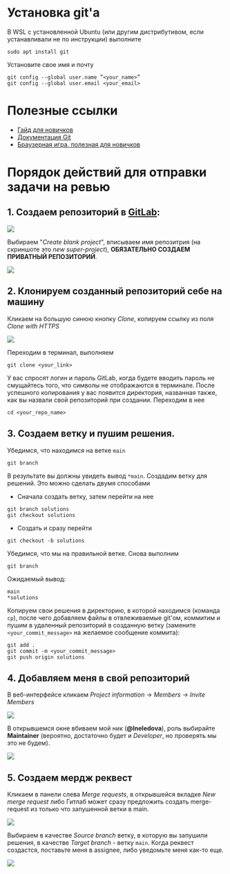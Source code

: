 # Установка git'а

В WSL с установленной Ubuntu (или другим дистрибутивом, если устанавливали не по инструкции) выполните
```
sudo apt install git
```
Установите свое имя и почту
```
git config --global user.name ”<your_name>”
git config --global user.email <your_email>
```

# Полезные ссылки

* [Гайд для новичков](https://javarush.ru/groups/posts/2683-nachalo-rabotih-s-git-podrobnihy-gayd-dlja-novichkov "Учим Git")
* [Документация Git](https://git-scm.com/docs "Документация")
* [Браузерная игра, полезная для новичков](https://learngitbranching.js.org/ "Игра началась")

#  Порядок действий для отправки задачи на ревью

## 1. Создаем репозиторий в [GitLab](https://gitlab.com/ "GitLab"):

![](/img/create-project.jpeg)

Выбираем "*Create blank project*", вписываем имя репозитрия (на скриншоте это *new super-project*), **ОБЯЗАТЕЛЬНО СОЗДАЕМ ПРИВАТНЫЙ РЕПОЗИТОРИЙ**.

![](/img/privacy.jpeg)

## 2. Клонируем созданный репозиторий себе на машину

Кликаем на большую синюю кнопку *Clone*, копируем ссылку из поля *Clone with HTTPS*

![](/img/link.jpeg)

Переходим в терминал, выполняем 
```
git clone <your_link>
```
У вас спросят логин и пароль GitLab, когда будете вводить пароль не смущайтесь того, что символы не отображаются в терминале. После успешного копирования у вас появится директория, названная также, как вы назвали свой репозиторий при создании. Переходим в нее
```
cd <your_repo_name>
```
## 3. Создаем ветку и пушим решения.

Убедимся, что находимся на ветке `main`
```
git branch
```
В результате вы должны увидеть вывод `*main`. Создадим ветку для решений. Это можно сделать двумя способами
* Сначала создать ветку, затем перейти на нее
```
git branch solutions
git checkout solutions
```
* Создать и сразу перейти
```
git checkout -b solutions
```
Убедимся, что мы на правильной ветке. Снова выполним
```
git branch
```
Ожидаемый вывод:
```
main
*solutions
```
Копируем свои решения в директорию, в которой находимся (команда `cp`), после чего добавляем файлы в отвлеживаемые git'ом, коммитим и пушим в удаленный репозиторий в созданную ветку (замените `<your_commit_message>` на желаемое сообщение коммита):
```
git add .
git commit -m <your_commit_message>
git push origin solutions
```

## 4. Добавляем меня в свой репозиторий

В веб-интерфейсе кликаем *Project information* -> *Members* -> *Invite Members*

![](/img/invite.jpeg)

В открывшемся окне вбиваем мой ник (**@lneledova**), роль выбирайте **Maintainer** (вероятно, достаточно будет и *Developer*, но проверять мы это не будем). 

![](/img/invitation.jpeg)

## 5. Создаем мердж реквест

Кликаем в панели слева *Merge requests*, в открывшейся вкладке *New merge request* либо Гитлаб может сразу предложить создать merge-request из только что запушенной ветки в main.

![](/img/new_merge.jpeg)

Выбираем в качестве *Source branch* ветку, в которую вы запушили решения, в качестве *Target branch* - ветку `main`. Когда реквест создастся,  поставьте меня в assignee, либо уведомьте меня как-то еще.

![](/img/assign.jpeg)

